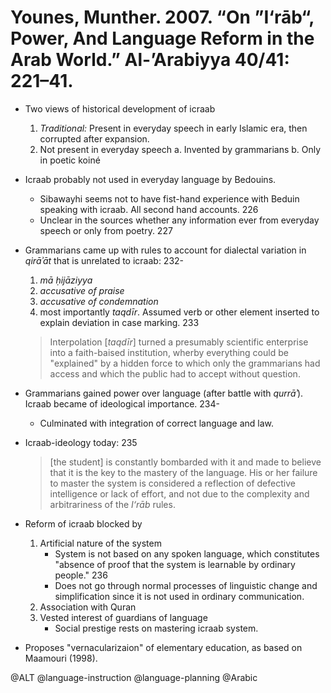 # Younes, Munther. 2007. “On ”I‘rāb“, Power, And Language Reform in the Arab World.” Al-’Arabiyya 40/41: 221–41.

- Two views of historical development of icraab
  1. *Traditional:* Present in everyday speech in early Islamic era, then corrupted after expansion.
  2. Not present in everyday speech 
     a. Invented by grammarians
     b. Only in poetic koiné

- Icraab probably not used in everyday language by Bedouins.
  - Sibawayhi seems not to have fist-hand experience with Beduin speaking with icraab. All second hand accounts. 226
  - Unclear in the sources whether any information ever from everyday speech or only from poetry. 227 

- Grammarians came up with rules to account for dialectal variation in *qirāʾāt* that is unrelated to icraab: 232-
  1. *mā ḥijāziyya*
  1. *accusative of praise*
  1. *accusative of condemnation*
  1. most importantly *taqdīr*. Assumed verb or other element inserted to explain deviation in case marking. 233

  > Interpolation [*taqdīr*] turned a presumably scientific enterprise into a faith-baised institution, wherby everything could be "explained" by a hidden force to which only the grammarians had access and which the public had to accept without question.

- Grammarians gained power over language (after battle with *qurrāʾ*). Icraab became of ideological importance. 234-
  - Culminated with integration of correct language and law.

- Icraab-ideology today: 235

  > [the student] is constantly bombarded with it and made to believe that it is the key to the mastery of the language. His or her failure to master the system is considered a reflection of defective intelligence or lack of effort, and not due to the complexity and arbitrariness of the *I‘rāb* rules.

- Reform of icraab blocked by
  1. Artificial nature of the system
     - System is not based on any spoken language, which constitutes "absence of proof that the system is learnable by ordinary people." 236
     - Does not go through normal processes of linguistic change and simplification since it is not used in ordinary communication.
  2. Association with Quran
  3. Vested interest of guardians of language
     - Social prestige rests on mastering icraab system.

- Proposes "vernacularizaion" of elementary education, as based on Maamouri (1998).

@ALT
@language-instruction
@language-planning
@Arabic
